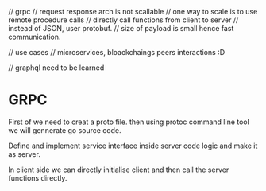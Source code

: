 
// grpc
// request response arch is not scallable
// one way to scale is to use remote procedure calls
// directly call functions from client to server
// instead of JSON, user protobuf.
// size of payload is small hence fast communication.

// use cases
// microservices, bloackchaings peers interactions :D

// graphql need to be learned


# GRPC

First of we need to creat a proto file. then using protoc command line tool we will gennerate go source code.

Define and implement service interface inside server code logic and make it as server.

In client side we can directly initialise client and then call the server functions directly.